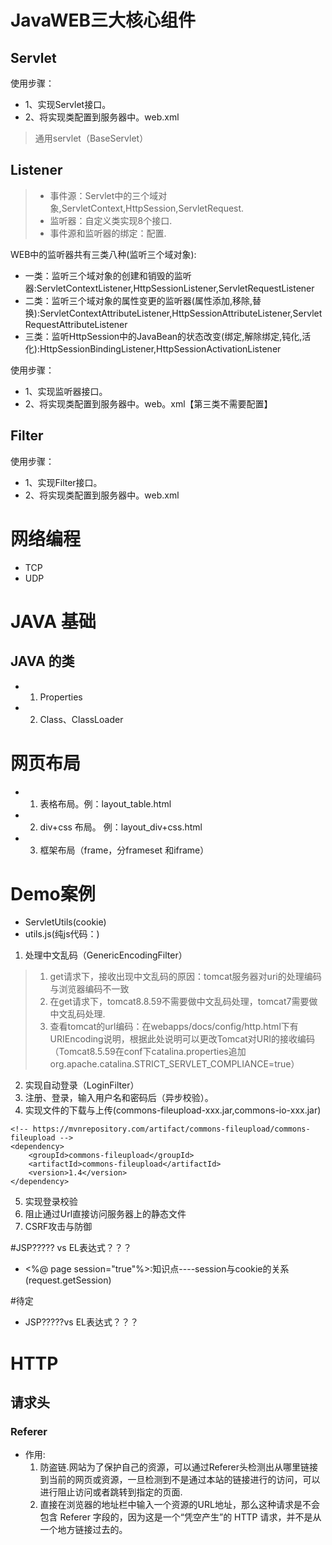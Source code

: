 # JavaWEB三大核心组件
## Servlet
使用步骤：
- 1、实现Servlet接口。
- 2、将实现类配置到服务器中。web.xml
> 通用servlet（BaseServlet）

## Listener
>- 事件源：Servlet中的三个域对象,ServletContext,HttpSession,ServletRequest.
>- 监听器：自定义类实现8个接口.
>- 事件源和监听器的绑定：配置.

WEB中的监听器共有三类八种(监听三个域对象):
- 一类：监听三个域对象的创建和销毁的监听器:ServletContextListener,HttpSessionListener,ServletRequestListener
- 二类：监听三个域对象的属性变更的监听器(属性添加,移除,替换):ServletContextAttributeListener,HttpSessionAttributeListener,ServletRequestAttributeListener
- 三类：监听HttpSession中的JavaBean的状态改变(绑定,解除绑定,钝化,活化):HttpSessionBindingListener,HttpSessionActivationListener

使用步骤：
- 1、实现监听器接口。
- 2、将实现类配置到服务器中。web。xml【第三类不需要配置】

## Filter
使用步骤：
- 1、实现Filter接口。
- 2、将实现类配置到服务器中。web.xml

#  网络编程
- TCP
- UDP


# JAVA 基础
## JAVA 的类
- 1. Properties
- 2. Class、ClassLoader

# 网页布局
- 1. 表格布局。例：layout_table.html
- 2. div+css 布局。 例：layout_div+css.html
- 3. 框架布局（frame，分frameset 和iframe）

# Demo案例
- ServletUtils(cookie)
- utils.js(纯js代码：)
1. 处理中文乱码（GenericEncodingFilter）
> 1. get请求下，接收出现中文乱码的原因：tomcat服务器对uri的处理编码与浏览器编码不一致
> 2. 在get请求下，tomcat8.8.59不需要做中文乱码处理，tomcat7需要做中文乱码处理.
> 3. 查看tomcat的url编码：在webapps/docs/config/http.html下有URIEncoding说明，根据此处说明可以更改Tomcat对URI的接收编码（Tomcat8.5.59在conf下catalina.properties追加org.apache.catalina.STRICT_SERVLET_COMPLIANCE=true）
2. 实现自动登录（LoginFilter）
3. 注册、登录，输入用户名和密码后（异步校验）。
4. 实现文件的下载与上传(commons-fileupload-xxx.jar,commons-io-xxx.jar)
```
<!-- https://mvnrepository.com/artifact/commons-fileupload/commons-fileupload -->
<dependency>
    <groupId>commons-fileupload</groupId>
    <artifactId>commons-fileupload</artifactId>
    <version>1.4</version>
</dependency>
```
5. 实现登录校验
6. 阻止通过Url直接访问服务器上的静态文件
7. CSRF攻击与防御

#JSP????? vs EL表达式？？？
- <%@ page session="true"%>:知识点----session与cookie的关系(request.getSession)


#待定
- JSP?????vs EL表达式？？？

# HTTP
## 请求头
### Referer
- 作用:
    1. 防盗链.网站为了保护自己的资源，可以通过Referer头检测出从哪里链接到当前的网页或资源，一旦检测到不是通过本站的链接进行的访问，可以进行阻止访问或者跳转到指定的页面.
    2. 直接在浏览器的地址栏中输入一个资源的URL地址，那么这种请求是不会包含 Referer  字段的，因为这是一个“凭空产生”的 HTTP  请求，并不是从一个地方链接过去的。


